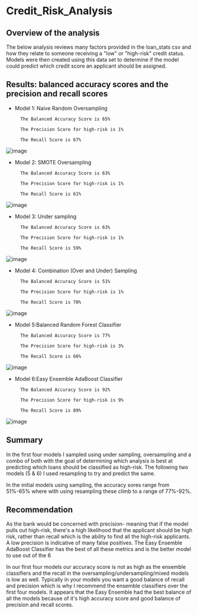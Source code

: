 # Credit_Risk_Analysis

## Overview of the analysis

The below analysis reviews many factors provided in the loan_stats csv and how they relate to someone receiving a "low" or "high-risk" credit status. Models were then created using this data set to determine if the model could predict which credit score an applicant should be assigned.

## Results: balanced accuracy scores and the precision and recall scores
- Model 1: Naive Random Oversampling

        The Balanced Accuracy Score is 65%
        
        The Precision Score for high-risk is 1%
        
        The Recall Score is 67%

![image](https://user-images.githubusercontent.com/85718354/138608530-9dae2848-806c-40f0-81a7-1f46be6fd6aa.png)


- Model 2: SMOTE Oversampling


        The Balanced Accuracy Score is 63%
        
        The Precision Score for high-risk is 1%
        
        The Recall Score is 61%

![image](https://user-images.githubusercontent.com/85718354/138608585-74f2daab-9d1a-4aa0-b69f-e503997560c8.png)

- Model 3: Under sampling

        The Balanced Accuracy Score is 63%
        
        The Precision Score for high-risk is 1%
        
        The Recall Score is 59%
        
 ![image](https://user-images.githubusercontent.com/85718354/138608631-4ad0f82f-a5ee-4ccb-aa3c-d63dcae4af87.png)


- Model 4: Combination (Over and Under) Sampling

        The Balanced Accuracy Score is 51%
        
        The Precision Score for high-risk is 1%
        
        The Recall Score is 70%
 
 ![image](https://user-images.githubusercontent.com/85718354/138608656-507b42af-e488-44d6-b7c3-d97f2c5db95c.png)


- Model 5:Balanced Random Forest Classifier

        The Balanced Accuracy Score is 77%
        
        The Precision Score for high-risk is 3%
        
        The Recall Score is 66%
        
 ![image](https://user-images.githubusercontent.com/85718354/138608681-ec4f8872-a03c-4c64-b8a9-cc9eaefd5df5.png)


- Model 6:Easy Ensemble AdaBoost Classifier

        The Balanced Accuracy Score is 92%
        
        The Precision Score for high-risk is 9%
        
        The Recall Score is 89%
        
![image](https://user-images.githubusercontent.com/85718354/138608701-544bac01-a4da-44d0-a90d-899361ac8c9e.png)


## Summary

In the first four models I sampled using under sampling, oversampling and a combo of both with the goal of determining which analysis is best at predicting which loans should be classified as high-risk. The following two models (5 & 6) I used resampling to try and predict the same. 

In the initial models using sampling, the accuracy sores range from 51%-65% where with using resampling these climb to a range of 77%-92%. 

## Recommendation

As the bank would be concerned with precision- meaning that if the model pulls out high-risk, there's a high likelihood that the applicant should be high risk, rather than recall which is the ability to find all the high-risk applicants. A low precision is indicative of many false positives. The Easy Ensemble AdaBoost Classifier has the best of all these metrics and is the better model to use out of the 6



In our first four models our accuracy score is not as high as the ensemble classifiers and the recall in the oversampling/undersampling/mixed models is low as well. Typically in your models you want a good balance of recall and precision which is why I recommend the ensemble classifiers over the first four models. It appears that the Easy Ensemble had the best balance of all the models because of it's high accuracy score and good balance of precision and recall scores.

